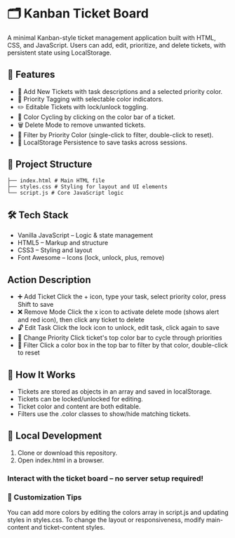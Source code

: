 # 🗂️ Kanban Ticket Board

A minimal Kanban-style ticket management application built with HTML, CSS, and JavaScript. Users can add, edit, prioritize, and delete tickets, with persistent state using LocalStorage.

## 🚀 Features

- 🎫 Add New Tickets with task descriptions and a selected priority color.
- 🎨 Priority Tagging with selectable color indicators.
- ✏️ Editable Tickets with lock/unlock toggling.
- 🔄 Color Cycling by clicking on the color bar of a ticket.
- 🗑️ Delete Mode to remove unwanted tickets.
- 🎯 Filter by Priority Color (single-click to filter, double-click to reset).
- 💾 LocalStorage Persistence to save tasks across sessions.

## 📁 Project Structure

```Copy
├── index.html # Main HTML file
├── styles.css # Styling for layout and UI elements
└── script.js # Core JavaScript logic
```

## 🛠️ Tech Stack

- Vanilla JavaScript – Logic & state management
- HTML5 – Markup and structure
- CSS3 – Styling and layout
- Font Awesome – Icons (lock, unlock, plus, remove)

## Action Description

- ➕ Add Ticket Click the + icon, type your task, select priority color, press Shift to save
- ❌ Remove Mode Click the x icon to activate delete mode (shows alert and red icon), then click any ticket to delete
- 🔓 Edit Task Click the lock icon to unlock, edit task, click again to save
- 🎨 Change Priority Click ticket's top color bar to cycle through priorities
- 🎯 Filter Click a color box in the top bar to filter by that color, double-click to reset

## 🧠 How It Works

- Tickets are stored as objects in an array and saved in localStorage.
- Tickets can be locked/unlocked for editing.
- Ticket color and content are both editable.
- Filters use the .color classes to show/hide matching tickets.

## 🧩 Local Development

1. Clone or download this repository.
2. Open index.html in a browser.

### Interact with the ticket board – no server setup required!

### 📌 Customization Tips

You can add more colors by editing the colors array in script.js and updating styles in styles.css.
To change the layout or responsiveness, modify main-content and ticket-content styles.
